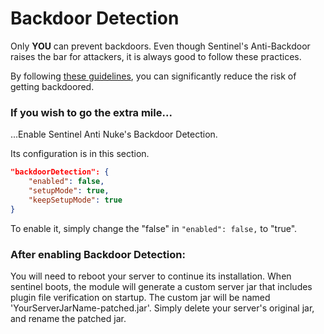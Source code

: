 # **Backdoor Detection**
Only **YOU** can prevent backdoors. Even though Sentinel's Anti-Backdoor raises the bar for attackers,
it is always good to follow these practices.

By following [these guidelines](backdoorprevention.md), you can significantly reduce the risk of getting backdoored.

### **If you wish to go the extra mile...**
...Enable Sentinel Anti Nuke's Backdoor Detection.

Its configuration is in this section.
```json
"backdoorDetection": {
    "enabled": false,
    "setupMode": true,
    "keepSetupMode": true
}
```
To enable it, simply change the "false" in `"enabled": false,` to "true". 

### **After enabling Backdoor Detection:**
You will need to reboot your server to continue its installation.
When sentinel boots, the module will generate a custom server jar that includes plugin file verification on startup.
The custom jar will be named 'YourServerJarName-patched.jar'. Simply delete your server's original jar, and rename the patched jar.
